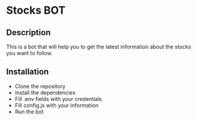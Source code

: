 # Stocks BOT

## Description

This is a bot that will help you to get the latest information about the stocks you want to follow.

## Installation

- Clone the repository
- Install the dependencies
- Fill .env fields with your credentials
- Fill config.js with your information
- Run the bot